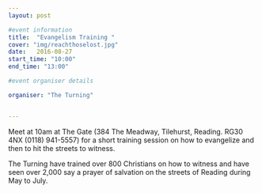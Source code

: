 ```yaml
---
layout: post

#event information
title:  "Evangelism Training "
cover: "img/reachthoselost.jpg"
date:   2016-08-27
start_time: "10:00"
end_time: "13:00"

#event organiser details

organiser: "The Turning"


---
```


Meet at 10am at The Gate (384 The Meadway, Tilehurst, Reading. RG30 4NX (0118) 941-5557) for a short training session on how to evangelize and then to hit the streets to witness.

The Turning have trained over 800 Christians on how to witness and have seen over 2,000 say a prayer of salvation on the streets of Reading during May to July.
